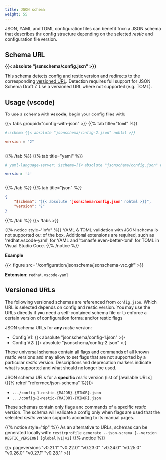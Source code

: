 ```yaml
---
title: JSON schema
weight: 55
---
```


JSON, YAML and TOML configuration files can benefit from a JSON schema that describes the 
config structure depending on the selected *restic* and configuration file version.

## Schema URL

**{{< absolute "jsonschema/config.json" >}}**

This schema detects config and restic version and redirects to the corresponding [versioned URL](#versioned-urls).
Detection requires full support for JSON Schema Draft 7. Use a versioned URL where not supported (e.g. TOML). 

## Usage (vscode)

To use a schema with **vscode**, begin your config files with:

{{< tabs groupid="config-with-json" >}}
{{% tab title="toml" %}}
``````toml
#:schema {{< absolute "jsonschema/config-2.json" nohtml >}}

version = "2"
 
``````
{{% /tab %}}
{{% tab title="yaml" %}}
``````yaml
# yaml-language-server: $schema={{< absolute "jsonschema/config.json" nohtml >}}

version: "2"
 
``````
{{% /tab %}}
{{% tab title="json" %}}
``````json
{
    "$schema": "{{< absolute "jsonschema/config.json" nohtml >}}",
    "version": "2"
}
``````
{{% /tab %}}
{{< /tabs >}}

{{% notice style="info" %}}
YAML & TOML validation with JSON schema is not supported out of the box. Additional extensions are required, such as 'redhat.vscode-yaml' for YAML and 'tamasfe.even-better-toml' for TOML in Visual Studio Code.
{{% /notice %}}

**Example**

{{< figure src="/configuration/jsonschema/jsonschema-vsc.gif" >}}

**Extension**: `redhat.vscode-yaml`


## Versioned URLs

The following versioned schemas are referenced from `config.json`. Which URL is selected depends 
on config and restic version. You may use the URLs directly if you need a self-contained schema 
file or to enforce a certain version of configuration format and/or restic flags

JSON schema URLs for **any** *restic* version:

* Config V1: {{< absolute "jsonschema/config-1.json" >}}
* Config V2: {{< absolute "jsonschema/config-2.json" >}}

These universal schemas contain all flags and commands of all known *restic* versions and 
may allow to set flags that are not supported by a particular *restic* version. Descriptions 
and deprecation markers indicate what is supported and what should no longer be used.

JSON schema URLs for a **specific** *restic* version (list of [available URLs]({{% relref "reference/json-schema" %}})):

* `.../config-1-restic-{MAJOR}-{MINOR}.json`
* `.../config-2-restic-{MAJOR}-{MINOR}.json`

These schemas contain only flags and commands of a specific *restic* version. The schema will 
validate a config only when flags are used that the selected *restic* version supports 
according to its manual pages.

{{% notice style="tip" %}}
As an alternative to URLs, schemas can be generated locally with: 
`resticprofile generate --json-schema [--version RESTIC_VERSION] [global|v1|v2]`
{{% /notice %}}

{{< pageversions "v0.21.1" "v0.22.0" "v0.23.0" "v0.24.0" "v0.25.0" "v0.26.0" "v0.27.1" "v0.28.1" >}}
